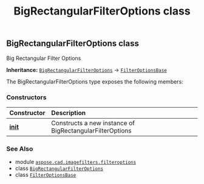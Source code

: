 ﻿---
title: BigRectangularFilterOptions class
second_title: Aspose.CAD for Python via .NET API References
description: 
type: docs
weight: 10
url: /python-net/aspose.cad.imagefilters.filteroptions/bigrectangularfilteroptions/
is_root: false
---

## BigRectangularFilterOptions class

Big Rectangular Filter Options



**Inheritance:** [`BigRectangularFilterOptions`](/cad/python-net/aspose.cad.imagefilters.filteroptions/bigrectangularfilteroptions) → 
[`FilterOptionsBase`](/cad/python-net/aspose.cad.imagefilters.filteroptions/filteroptionsbase)



The BigRectangularFilterOptions type exposes the following members:

### Constructors
| Constructor | Description |
| :- | :- |
| [__init__](/cad/python-net/aspose.cad.imagefilters.filteroptions/bigrectangularfilteroptions/__init__/#) | Constructs a new instance of BigRectangularFilterOptions |



### See Also
* module [`aspose.cad.imagefilters.filteroptions`](..)
* class [`BigRectangularFilterOptions`](/cad/python-net/aspose.cad.imagefilters.filteroptions/bigrectangularfilteroptions)
* class [`FilterOptionsBase`](/cad/python-net/aspose.cad.imagefilters.filteroptions/filteroptionsbase)

